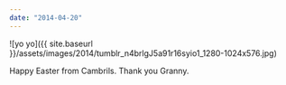 ```yaml
---
date: "2014-04-20"
---
```


![yo yo]({{ site.baseurl }}/assets/images/2014/tumblr_n4brlgJ5a91r16syio1_1280-1024x576.jpg)

Happy Easter from Cambrils. Thank you Granny.
